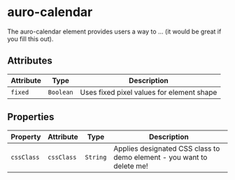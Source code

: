 # auro-calendar

The auro-calendar element provides users a way to ... (it would be great if you fill this out).

## Attributes

| Attribute | Type      | Description                               |
|-----------|-----------|-------------------------------------------|
| `fixed`   | `Boolean` | Uses fixed pixel values for element shape |

## Properties

| Property   | Attribute  | Type     | Description                                      |
|------------|------------|----------|--------------------------------------------------|
| `cssClass` | `cssClass` | `String` | Applies designated CSS class to demo element - you want to delete me! |
